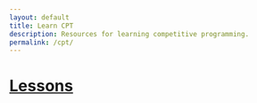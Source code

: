 ```yaml
---
layout: default
title: Learn CPT
description: Resources for learning competitive programming.
permalink: /cpt/
---
```


# [Lessons](/cpt/lessons)
